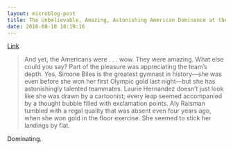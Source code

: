 ```yaml
---
layout: microblog-post
title: The Unbelievable, Amazing, Astonishing American Dominance at the Olympics - The New Yorker
date: 2016-08-10 18:19:16
---
```

[Link](http://www.newyorker.com/news/sporting-scene/the-unbelievable-amazing-astonishing-american-dominance-at-the-olympics)

> And yet, the Americans were . . . wow. They were amazing. What else could you say? Part of the pleasure was appreciating the team’s depth. Yes, Simone Biles is the greatest gymnast in history—she was even before she won her first Olympic gold last night—but she has astonishingly talented teammates. Laurie Hernandez doesn’t just look like she was drawn by a cartoonist; every leap seemed accompanied by a thought bubble filled with exclamation points. Aly Raisman tumbled with a regal quality that was absent even four years ago, when she won gold in the floor exercise. She seemed to stick her landings by fiat. 

Dominating. 

